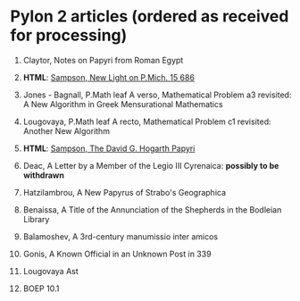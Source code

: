 # Pylon 2 articles (ordered as received for processing)

1. Claytor, Notes on Papyri from Roman Egypt

2. **HTML**: [Sampson, New Light on P.Mich. 15 686](https://digi.ub.uni-heidelberg.de/editionService/viewer/text/p3test/sampson_pmich_15_686)

3. Jones - Bagnall, P.Math leaf A verso, Mathematical Problem a3 revisited: A New Algorithm in Greek Mensurational Mathematics
 
4. Lougovaya, P.Math leaf A recto, Mathematical Problem c1 revisited: Another New Algorithm
 
5. **HTML**: [Sampson, The David G. Hogarth Papyri](https://digi.ub.uni-heidelberg.de/editionService/viewer/text/p3test/sampson_hogarth) 

6. Deac, A Letter by a Member of the Legio III Cyrenaica: **possibly to be withdrawn**

7. Hatzilambrou, A New Papyrus of Strabo's Geographica

8. Benaissa, A Title of the Annunciation of the Shepherds in the Bodleian Library

9. Balamoshev, A 3rd-century manumissio inter amicos

10. Gonis, A Known Official in an Unknown Post in 339

11. Lougovaya Ast
 
12. BOEP 10.1
